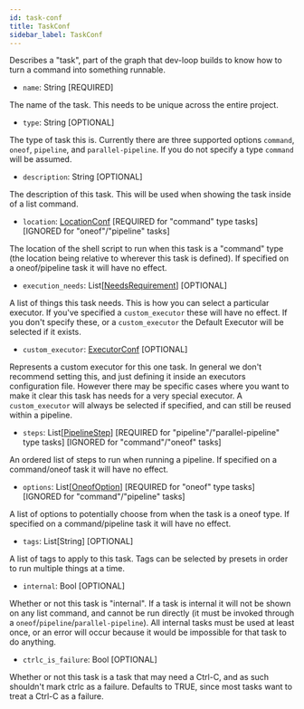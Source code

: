 ```yaml
---
id: task-conf
title: TaskConf
sidebar_label: TaskConf
---
```


Describes a "task", part of the graph that dev-loop builds to know how to turn a command into something runnable.

- `name`: String [REQUIRED]

The name of the task. This needs to be unique across the entire project.

- `type`: String [OPTIONAL]

The type of task this is. Currently there are three supported options `command`, `oneof`, `pipeline`, and `parallel-pipeline`.
If you do not specify a type `command` will be assumed.

- `description`: String [OPTIONAL]

The description of this task. This will be used when showing the task inside of a list command.

- `location`: <a href="/docs/schemas/location-conf" class="internal-link">LocationConf</a> [REQUIRED for "command" type tasks] [IGNORED for "oneof"/"pipeline" tasks]

The location of the shell script to run when this task is a "command" type (the location being relative to wherever this task is defined).
If specified on a oneof/pipeline task it will have no effect.

- `execution_needs`: List[<a href="/docs/schemas/needs-requirement" class="internal-link">NeedsRequirement</a>] [OPTIONAL]

A list of things this task needs. This is how you can select a particular executor. If you've specified a `custom_executor` these will have no effect.
If you don't specify these, or a `custom_executor` the Default Executor will be selected if it exists.

- `custom_executor`: <a href="/docs/schemas/executor-conf" class="internal-link">ExecutorConf</a> [OPTIONAL]

Represents a custom executor for this one task. In general we don't recommend setting this, and just defining it inside an executors configuration file.
However there may be specific cases where you want to make it clear this task has needs for a very special executor.
A `custom_executor` will always be selected if specified, and can still be reused within a pipeline.

- `steps`: List[<a href="/docs/schemas/pipeline-step" class="internal-link">PipelineStep</a>] [REQUIRED for "pipeline"/"parallel-pipeline" type tasks] [IGNORED for "command"/"oneof" tasks]

An ordered list of steps to run when running a pipeline.
If specified on a command/oneof task it will have no effect.

- `options`: List[<a href="/docs/schemas/oneof-option" class="internal-link">OneofOption</a>] [REQUIRED for "oneof" type tasks] [IGNORED for "command"/"pipeline" tasks]

A list of options to potentially choose from when the task is a oneof type.
If specified on a command/pipeline task it will have no effect.

- `tags`: List[String] [OPTIONAL]

A list of tags to apply to this task. Tags can be selected by presets in order to run multiple things at a time.

- `internal`: Bool [OPTIONAL]

Whether or not this task is "internal". If a task is internal it will not be shown on any list command, and
cannot be run directly (it must be invoked through a `oneof`/`pipeline`/`parallel-pipeline`).
All internal tasks must be used at least once, or an error will occur because it would be impossible
for that task to do anything.

- `ctrlc_is_failure`: Bool [OPTIONAL]

Whether or not this task is a task that may need a Ctrl-C, and as such shouldn't
mark ctrlc as a failure. Defaults to TRUE, since most tasks want to treat a Ctrl-C
as a failure.